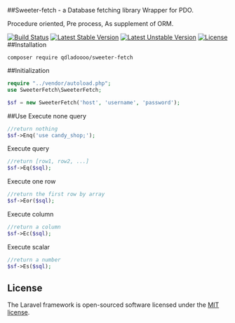 ##Sweeter-fetch - a Database fetching library
Wrapper for PDO.

Procedure oriented, Pre process, As supplement of ORM.

[![Build Status](https://secure.travis-ci.org/qdladoooo/sweeter-fetch.png?branch=master)](https://travis-ci.org/qdladoooo/sweeter-fetch)
[![Latest Stable Version](https://poser.pugx.org/qdladoooo/sweeter-fetch/v/stable)](https://packagist.org/packages/qdladoooo/sweeter-fetch)
[![Latest Unstable Version](https://poser.pugx.org/qdladoooo/sweeter-fetch/v/unstable)](https://packagist.org/packages/qdladoooo/sweeter-fetch)
[![License](https://poser.pugx.org/qdladoooo/sweeter-fetch/license)](https://packagist.org/packages/qdladoooo/sweeter-fetch)
##Installation
```shell
composer require qdladoooo/sweeter-fetch
```
##Initialization
```php
require "../vendor/autoload.php";
use SweeterFetch\SweeterFetch;

$sf = new SweeterFetch('host', 'username', 'password');
```
##Use
Execute none query

```php
//return nothing
$sf->Enq('use candy_shop;');
```

Execute query

```php
//return [row1, row2, ...]
$sf->Eq($sql);
```
Execute one row

```php
//return the first row by array
$sf->Eor($sql);
```

Execute column

```php
//return a column
$sf->Ec($sql);
```

Execute scalar 

```php
//return a number
$sf->Es($sql);
```
## License

The Laravel framework is open-sourced software licensed under the [MIT license](http://opensource.org/licenses/MIT).

